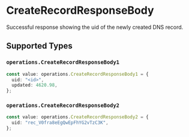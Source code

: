 # CreateRecordResponseBody

Successful response showing the uid of the newly created DNS record.


## Supported Types

### `operations.CreateRecordResponseBody1`

```typescript
const value: operations.CreateRecordResponseBody1 = {
  uid: "<id>",
  updated: 4620.98,
};
```

### `operations.CreateRecordResponseBody2`

```typescript
const value: operations.CreateRecordResponseBody2 = {
  uid: "rec_V0fra8eEgQwEpFhYG2vTzC3K",
};
```

